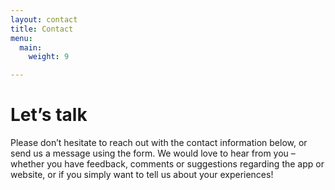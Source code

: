 ```yaml
---
layout: contact
title: Contact
menu:
  main:
    weight: 9

---
```

# Let’s talk

Please don’t hesitate to reach out with the contact information below, or send us a message using the form. We would love to hear from you – whether you have feedback, comments or suggestions regarding the app or website, or if you simply want to tell us about your experiences!